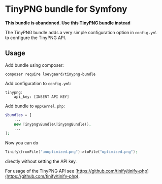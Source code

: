 # TinyPNG bundle for Symfony

**This bundle is abandoned. Use this [TinyPNG bundle](https://github.com/Setono/TinyPngBundle) instead**

The TinyPNG bundle adds a very simple configuration option in `config.yml` to configure the TinyPNG API.

## Usage

Add bundle using composer:

```
composer require loevgaard/tinypng-bundle
```

Add configuration to `config.yml`:

```
tinypng:
    api_key: [INSERT API KEY]
```

Add bundle to `AppKernel.php`:

```php
$bundles = [
    ...
    new Tinypng\Bundle\TinypngBundle(),
    ...
];
```

Now you can do

```php
Tinify\fromFile("unoptimized.png")->toFile("optimized.png");
```

directly without setting the API key.

For usage of the TinyPNG API see [https://github.com/tinify/tinify-php](https://github.com/tinify/tinify-php).
